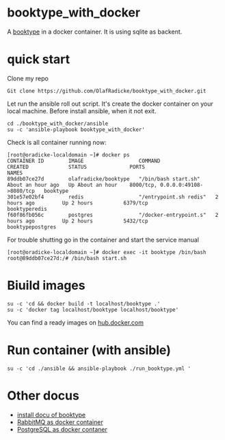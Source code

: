 # booktype_with_docker
A [booktype](https://www.sourcefabric.org/en/booktype/) in a docker container. It is using sqlite as backent.

# quick start #

Clone my repo
```
Git clone https://github.com/OlafRadicke/booktype_with_docker.git
```
Let run the ansible roll out script. It's create the docker container on your local machine. Before install ansible, 
when it not exit.
```
cd ./booktype_with_docker/ansible
su -c 'ansible-playbook booktype_with_docker'
```
Check is all container running now:
```
[root@oradicke-localdomain ~]# docker ps
CONTAINER ID        IMAGE                  COMMAND                  CREATED             STATUS              PORTS                               NAMES
89ddb07ce27d        olafradicke/booktype   "/bin/bash start.sh"     About an hour ago   Up About an hour    8000/tcp, 0.0.0.0:49108->8080/tcp   booktype
301e57e02bf4        redis                  "/entrypoint.sh redis"   2 hours ago         Up 2 hours          6379/tcp                            booktyperedis
f60f86fb056c        postgres               "/docker-entrypoint.s"   2 hours ago         Up 2 hours          5432/tcp                            booktypepostgres
```
For trouble shutting go in the container and start the service manual
```
[root@oradicke-localdomain ~]# docker exec -it booktype /bin/bash
root@89ddb07ce27d:/# /bin/bash start.sh

```

# Biuild images #

```
su -c 'cd && docker build -t localhost/booktype .'
su -c 'docker tag localhost/booktype localhost/booktype'
```

You can find a ready images on [hub.docker.com]([https://hub.docker.com/r/olafradicke/booktype/)

# Run container (with ansible) #

```
su -c 'cd ./ansible && ansible-playbook ./run_booktype.yml '
```

# Other docus #

* [install docu of booktype](http://sourcefabric.booktype.pro/booktype-20-for-authors-and-publishers/installation-on-gnulinux/)
* [RabbitMQ as docker container](https://hub.docker.com/_/rabbitmq/)
* [PostgreSQL as docker contaner](https://hub.docker.com/_/postgres/)
